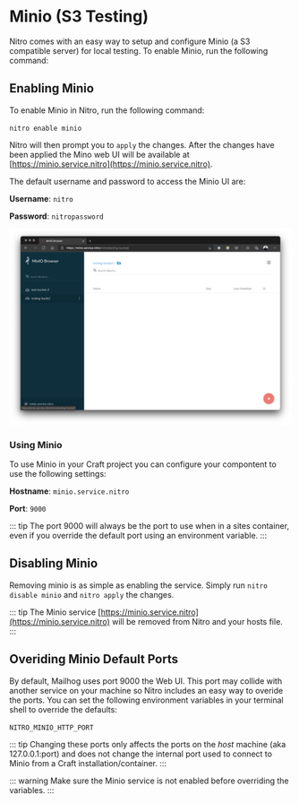 # Minio (S3 Testing)

Nitro comes with an easy way to setup and configure Minio (a S3 compatible server) for local testing. To enable Minio, run the following command:

## Enabling Minio

To enable Minio in Nitro, run the following command:

`nitro enable minio`

Nitro will then prompt you to `apply` the changes. After the changes have been applied the Mino web UI will be available at [https://minio.service.nitro](https://minio.service.nitro).

The default username and password to access the Minio UI are:

__Username__: `nitro`

__Password__: `nitropassword`

![Minio UI](../images/minio-ui.png)

### Using Minio

To use Minio in your Craft project you can configure your compontent to use the following settings:

__Hostname__: `minio.service.nitro`

__Port__: `9000`

::: tip
The port 9000 will always be the port to use when in a sites container, even if you override the default port using an environment variable.
:::

## Disabling Minio

Removing minio is as simple as enabling the service. Simply run `nitro disable minio` and `nitro apply` the changes.

::: tip
The Minio service [https://minio.service.nitro](https://minio.service.nitro) will be removed from Nitro and your hosts file.
:::

## Overiding Minio Default Ports

By default, Mailhog uses port 9000 the Web UI. This port may collide with another service on your machine so Nitro includes an easy way to overide the ports. You can set the following environment variables in your terminal shell to override the defaults:

`NITRO_MINIO_HTTP_PORT`

::: tip
Changing these ports only affects the ports on the _host_ machine (aka 127.0.0.1:port) and does not change the internal port used to connect to Minio from a Craft installation/container.
:::

::: warning
Make sure the Minio service is not enabled before overriding the variables.
:::
